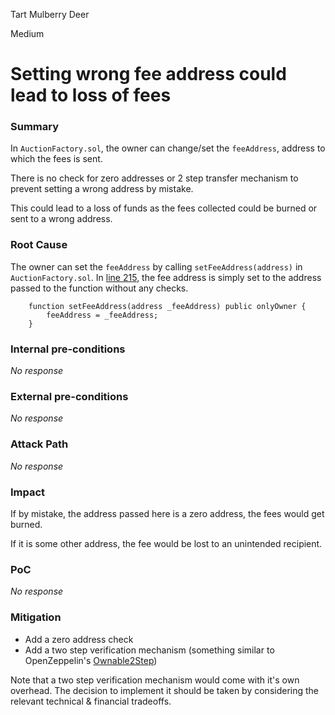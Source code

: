 Tart Mulberry Deer

Medium

# Setting wrong fee address could lead to loss of fees

### Summary

In `AuctionFactory.sol`, the owner can change/set the `feeAddress`, address to which the fees is sent. 

There is no check for zero addresses or 2 step transfer mechanism to prevent setting a wrong address by mistake. 

This could lead to a loss of funds as the fees collected could be burned or sent to a wrong address.

### Root Cause

The owner can set the `feeAddress` by calling `setFeeAddress(address)` in `AuctionFactory.sol`. In [line 215](https://github.com/sherlock-audit/2024-11-debita-finance-v3/blob/1465ba6884c4cc44f7fc28e51f792db346ab1e33/Debita-V3-Contracts/contracts/auctions/AuctionFactory.sol#L215), the fee address is simply set to the address passed to the function without any checks.

```solidity
    function setFeeAddress(address _feeAddress) public onlyOwner {
        feeAddress = _feeAddress;
    }
```

### Internal pre-conditions

_No response_

### External pre-conditions

_No response_

### Attack Path

_No response_

### Impact

If by mistake, the address passed here is a zero address, the fees would get burned. 

If it is some other address, the fee would be lost to an unintended recipient.

### PoC

_No response_

### Mitigation

- Add a zero address check
- Add a two step verification mechanism (something similar to OpenZeppelin's [Ownable2Step](https://docs.openzeppelin.com/contracts/5.x/api/access#Ownable2Step))

Note that a two step verification mechanism would come with it's own overhead. The decision to implement it should be taken by considering the relevant technical & financial tradeoffs. 